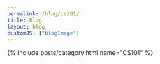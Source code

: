 ```yaml
---
permalink: /blog/cs101/
title: Blog
layout: blog
customJS: ["blogImage"]
---
```


{% include posts/category.html name="CS101" %}
